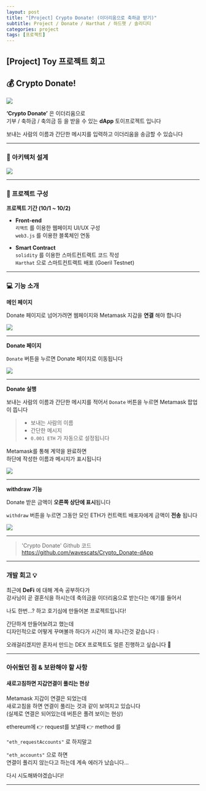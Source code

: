 ```yaml
---
layout: post
title: "[Project] Crypto Donate! (이더리움으로 축하금 받기)"
subtitle: Project / Donate / Harthat / 하드햇 / 솔리디티
categories: project
tags: [프로젝트]
---
```


## [Project] Toy 프로젝트 회고

## 💰 Crypto Donate!

![](https://velog.velcdn.com/images/-__-/post/7a31dfa8-65d2-417b-a40c-bd7ff4928df8/image.gif)

**‘Crypto Donate’** 은 이더리움으로<br>
기부 / 축하금 / 축의금 등 을 받을 수 있는 **dApp** 토이프로젝트 입니다

보내는 사람의 이름과 간단한 메시지를 입력하고 이더리움을 송금할 수 있습니다

---

### 🧬 아키텍처 설계

![](https://velog.velcdn.com/images/-__-/post/75ac6a6f-b779-4301-b5b5-5178a37331d4/image.png)

---

### 🚦 프로젝트 구성

**프로젝트 기간 (10/1 ~ 10/2)**

- **Front-end**<br>
  `리액트` 를 이용한 웹페이지 UI/UX 구성<br>
  `web3.js` 를 이용한 블록체인 연동

- **Smart Contract**<br>
  `solidity` 를 이용한 스마트컨트랙트 코드 작성<br>
  `Harthat` 으로 스마트컨트랙트 배포 (Goeril Testnet)

---

### 💻 기능 소개

**메인 페이지**

Donate 페이지로 넘어가려면 웹페이지와 Metamask 지갑을 **연결** 해야 합니다

![](https://velog.velcdn.com/images/-__-/post/93207e67-b024-4019-8966-5284310a3c90/image.gif)

---

**Donate 페이지**

`Donate` 버튼을 누르면 Donate 페이지로 이동됩니다

![](https://velog.velcdn.com/images/-__-/post/e4319410-c99a-41d5-aaf5-4328529af70c/image.gif)

---

**Donate 실행**

보내는 사람의 이름과 간단한 메시지를 적어서 `Donate` 버튼을 누르면 Metamask 팝업이 뜹니다

> - 보내는 사람의 이름
> - 간단한 메시지
> - `0.001 ETH` 가 자동으로 설정됩니다

Metamask를 통해 계약을 완료하면 <br>
하단에 작성한 이름과 메시지가 표시됩니다

![](https://velog.velcdn.com/images/-__-/post/a39d9507-6b90-4b0b-9c43-d0a37acc152f/image.gif)

---

**withdraw 기능**

Donate 받은 금액이 **오른쪽 상단에 표시**됩니다

`withdraw` 버튼을 누르면 그동안 모인 ETH가 컨트랙트 배포자에게 금액이 **전송** 됩니다

![](https://velog.velcdn.com/images/-__-/post/eaec2d06-ac61-4171-844a-7c0550bec33d/image.gif)

---

> 'Crypto Donate' Github 코드 <br>
> <https://github.com/wavescats/Crypto_Donate-dApp>

---

### 개발 회고 💡

최근에 **DeFi** 에 대해 계속 공부하다가<br>
강사님이 곧 결혼식을 하시는데 축의금을 이더리움으로 받는다는 얘기를 들어서

나도 한번...? 하고 호기심에 만들어본 프로젝트입니다!

간단하게 만들어보려고 했는데<br>
디자인적으로 어떻게 꾸며볼까 하다가 시간이 꽤 지나간것 같습니다 💧

오래걸리겠지만 혼자서 만드는 DEX 프로젝트도 얼른 진행하고 싶습니다 💪

---

### 아쉬웠던 점 & 보완해야 할 사항

#### 새로고침하면 지갑연결이 풀리는 현상

Metamask 지갑이 연결은 되었는데<br>
새로고침을 하면 연결이 풀리는 것과 같이 보여지고 있습니다<br>
(실제로 연결은 되어있는데 버튼은 풀려 보이는 현상)

ethereum에 👉 request를 보낼때 👉 method 를

`"eth_requestAccounts"` 로 하지말고

`"eth_accounts"` 으로 하면<br>
연결이 풀리지 않는다고 하는데 계속 에러가 났습니다...

다시 시도해봐야겠습니다!

---
